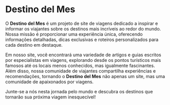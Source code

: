 # Destino del Mes

O **Destino del Mes** é um projeto de site de viagens dedicado a inspirar e informar os viajantes sobre os destinos mais incríveis ao redor do mundo. Nossa missão é proporcionar uma experiência única, oferecendo informações detalhadas, dicas exclusivas e roteiros personalizados para cada destino em destaque.

Em nosso site, você encontrará uma variedade de artigos e guias escritos por especialistas em viagens, explorando desde os pontos turísticos mais famosos até os locais menos conhecidos, mas igualmente fascinantes. Além disso, nossa comunidade de viajantes compartilha experiências e recomendações, tornando o **Destino del Mes** não apenas um site, mas uma comunidade de apaixonados por viagens.

Junte-se a nós nesta jornada pelo mundo e descubra os destinos que tornarão sua próxima viagem inesquecível!
